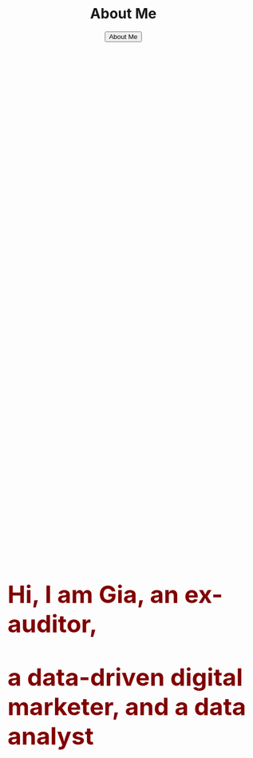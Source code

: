 <html>
<header>
  <h1>About Me</h1>
  <button>About Me</button>
</header>
<head>
	<link href="https://fonts.googleapis.com/css?family=Georgia">
	<title>My Website</title>
	<style>
		body {
			margin: 0;
			padding: 0;
		}
		.container {
			display: flex;
			align-items: center;
			height: 60vh;
		}
		.title {
			margin-left: 20px;
			font-size: 48px;
			color: maroon;
		}
		{
		font-family: 'Georgia', sans-serif;
		}
	</style>
</head>
<body>
	<div class="container">
		<h1 class="title">Hi, I am Gia, an ex-auditor,<p>a data-driven digital marketer, and a data analyst</p> </h1>
	</div>
</body>
</html>
